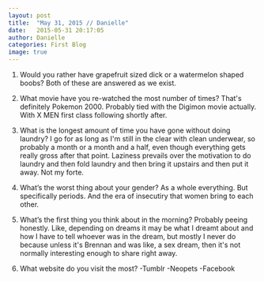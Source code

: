 ```yaml
---
layout: post
title:  "May 31, 2015 // Danielle" 
date:   2015-05-31 20:17:05
author: Danielle
categories: First Blog
image: true
---
```



1. Would you rather have grapefruit sized dick or a watermelon shaped boobs? 
Both of these are answered as we exist. 

2. What movie have you re-watched the most number of times? 
That's definitely Pokemon 2000. Probably tied with the Digimon movie actually. With X MEN first class following shortly after. 

3. What is the longest amount of time you have gone without doing laundry?
I go for as long as I'm still in the clear with clean underwear, so probably a month or a month and a half, even though everything gets really gross after that point. Laziness prevails over the motivation to do laundry and then fold laundry and then bring it upstairs and then put it away. Not my forte. 

4. What’s the worst thing about your gender?
As a whole everything. But specifically periods. And the era of insecutiry that women bring to each other. 

5. What’s the first thing you think about in the morning? 
Probably peeing honestly. Like, depending on dreams it may be what I dreamt about and how I have to tell whoever was in the dream, but mostly I never do because unless it's Brennan and was like, a sex dream, then it's not normally interesting enough to share right away. 

6. What website do you visit the most? 
-Tumblr 
-Neopets
-Facebook
